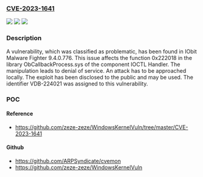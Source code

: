 ### [CVE-2023-1641](https://cve.mitre.org/cgi-bin/cvename.cgi?name=CVE-2023-1641)
![](https://img.shields.io/static/v1?label=Product&message=Malware%20Fighter&color=blue)
![](https://img.shields.io/static/v1?label=Version&message=%3D%209.4.0.776%20&color=brighgreen)
![](https://img.shields.io/static/v1?label=Vulnerability&message=CWE-404%20Denial%20of%20Service&color=brighgreen)

### Description

A vulnerability, which was classified as problematic, has been found in IObit Malware Fighter 9.4.0.776. This issue affects the function 0x222018 in the library ObCallbackProcess.sys of the component IOCTL Handler. The manipulation leads to denial of service. An attack has to be approached locally. The exploit has been disclosed to the public and may be used. The identifier VDB-224021 was assigned to this vulnerability.

### POC

#### Reference
- https://github.com/zeze-zeze/WindowsKernelVuln/tree/master/CVE-2023-1641

#### Github
- https://github.com/ARPSyndicate/cvemon
- https://github.com/zeze-zeze/WindowsKernelVuln

